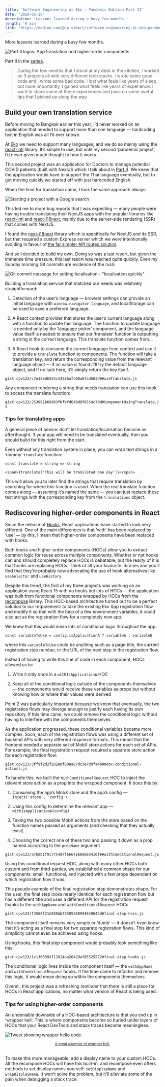 ```yaml
---
title: 'Software Engineering at Eko — Pandemic Edition Part II'
date: '2020-06-28'
description: 'Lessons learned during a busy few months.'
length: '6 min'
link: 'https://medium.com/@cp.vibert/software-engineering-at-eko-pandemic-edition-part-ii-db7197a8f329'
---
```


More lessons learned during a busy few months.

![Part II logos: App translation and higher-order components](./part-2-logos.png)

Part II in the [series](https://medium.com/@cp.vibert/software-engineering-at-eko-pandemic-edition-part-i-75b8f4f578e6).

> During the few months that I stood at my desk in the kitchen, I worked on 3 projects all with very different tech stacks. I wrote some good code and I wrote some bad code. I lost what feels like years of sleep, but more importantly, I gained what feels like years of experience.
> I want to share some of these experiences and pass on some useful tips that I picked up along the way.

## Build your own translation service

Before moving to Bangkok earlier this year, I’d never worked on an application that needed to support more than one language — hardcoding text in English was all I’d ever known.

At [Eko](https://www.ekoapp.com/) we need to support many languages, and we do so mainly using the [react-intl](https://formatjs.io/docs/react-intl/) library. It’s simple to use, but until my second ‘pandemic project’, I’d never given much thought to how it works.

This second project was an application for Doctors to manage potential COVID patients (built with NextJS which I talk about in [Part I](https://medium.com/@cp.vibert/software-engineering-at-eko-pandemic-edition-part-i-75b8f4f578e6)). We knew that the application would have to support the Thai language eventually, but to get moving quickly we started off with just hardcoded English.

When the time for translation came, I took the same approach always:

![Starting a project with a Google search](./google-search.png)

This led me to more bug reports that I was expecting — many people were having trouble translating their NextJS apps with the popular libraries like [react-intl](https://formatjs.io/docs/react-intl/) and [react-i18next](https://github.com/i18next/react-i18next), mainly due to the server-side rendering (SSR) that comes with NextJS.

I found the [next-i18next](https://github.com/isaachinman/next-i18next) library which is specifically for NextJS and its SSR, but that required a custom Express server which we were intentionally avoiding in favour of [the far simpler API routes solution](https://medium.com/@cp.vibert/software-engineering-at-eko-pandemic-edition-part-i-75b8f4f578e6).

And so I decided to build my own. Doing so was a last resort, but given the immense time pressure, this last resort was reached quite quickly. Even my Sunday morning Git commits are evidence of the rush:

![Git commit message for adding localisation - "localisation quickly"](./git-commit-message.png)

Building a translation service that matched our needs was relatively straightforward:

1. Detection of the user’s language — browser settings can provide an initial language with `window.navigator.language`, and localStorage can be used to save a preferred language.

1. A React context provider that stores the user’s current language along with a function to update this language. The function to update language is needed only by the ‘language picker’ component, and the language value itself is needed to ensure that our ‘translate’ function is outputting a string in the correct language. This translate function comes from…

1. A React hook to consume the current language from context and use it to provide a `translate` function to components. The function will take a translation key, and return the corresponding value from the relevant language object — if no value is found it’ll try the default language object, and if no luck here, it’ll simply return the key itself.

`gist:cpv123/c7e32ed6924c4358bafc00a67ad603d9#useTranslate.js`

Any component rendering a string that needs translation can use this hook to access the translate function:

`gist:cpv123/253081666d83f6fbfd648d9f6554c70d#ComponentUsingTranslate.js`

### Tips for translating apps

A general piece of advice: don’t let translation/localisation become an afterthought. If your app will need to be translated eventually, then you should build for this right from the start.

Even without any translation system in place, you can wrap text strings in a ‘dummy’ `translate` function:

    const translate = string => string

    <span>{translate('This will be translated one day')}</span>

This will allow you to later find the strings that require translation by searching for where this function is used. When the real translate function comes along — assuming it’s named the same — you can just replace these text strings with the corresponding key from the `translations` object.

## Rediscovering higher-order components in React

Since the release of [Hooks](https://reactjs.org/docs/hooks-intro.html), React applications have started to look very different. One of the main differences is that ‘with’ has been replaced by ‘use’ — by this, I mean that higher-order components have been replaced with hooks.

Both hooks and higher-order components (HOCs) allow you to extract common logic for reuse across multiple components. Whether or not hooks can and should completely replace HOCs is debatable, but the reality of it is that hooks are replacing HOCs. Think of all your favourite libraries and you’ll find that they’re probably now advocating the use of hook alternatives like `useSelector` and `useHistory`.

Despite this trend, the first of my three projects was working on an application using React 15 with no hooks but lots of HOCs — the application was built from functional components wrapped by HOCs from the [recompose](https://github.com/acdlite/recompose) library. This HOC-based architecture turned out to be a perfect solution to our requirement: to take the existing Eko App registration flow and modify it so that with the help of a few environment variables, it could also act as the registration flow for a completely new app.

We knew that this would mean lots of conditional logic throughout the app:

    const variableToUse = config.isApplicationA ? variableA : variableB

where this `variableToUse` could be anything such as a page title, the current registration step number, or the URL of the next step in the registration flow.

Instead of having to write this line of code in each component, HOCs allowed us to:

1. Write it only once in a `withIsApplicationA` HOC

1. Keep all of the conditional logic outside of the components themselves — the components would receive these variables as props but without knowing how or where their values were derived

Point 2 was particularly important because we knew that eventually, the two registration flows may diverge enough to justify each having its own repository. If this time came, we could remove the conditional logic without having to interfere with the components themselves.

As the application progressed, these conditional variables became more complex. Soon, each of the registration flows was using a different set of backend APIs with very different response formats. This meant that the frontend needed a separate set of MobX store actions for each set of APIs. For example, the final registration request required a separate store action for each registration flow:

`gist:cpv123/3ff9f2d2f202e0f80aa87dc3e7d0fa4b#mobx-conditional-actions.js`

To handle this, we built the `WithConditionalRequest` HOC to inject the relevant store action as a prop into the wrapped component. It does this by:

1. Consuming the app’s MobX store and the app’s config — `inject('store', 'config')`

1. Using this config to determine the relevant app — `withIsApplicationA(config)`

1. Taking the two possible MobX actions from the store based on the function names passed as arguments (and checking that they actually exist)

1. Choosing the correct one of these two and passing it down as a prop named according to the `propName` argument

`gist:cpv123/a7b0b1f9c7754d7fb664260e666416f8#withConditionalRequest.js`

Using this conditional request HOC, along with many other HOCs both custom and from third-parties, we established a common shape for our components: small, functional, and injected with a few props dependent on which registration flow it was.

This pseudo example of the final registration step demonstrates shape. For the user, the final step looks nearly identical for each registration flow but has a different title and uses a different API for the registration request thanks to the `withAppName` and `withConditionalRequest` HOCs.

`gist:cpv123/f3568f21d888bb75509360994658642d#final-step-hocs.js`

The component itself remains very simple or ‘dumb’ — it doesn’t even know that it’s acting as a final step for two separate registration flows. This kind of simplicity cannot even be achieved using hooks.

Using hooks, this final step component would probably look something like this:

`gist:cpv123/1e130539d712814aa26429af85525272#final-step-hooks.js`

The conditional logic lives inside the component itself — the `withAppName` and `withConditionalRequest` hooks. If the time came to refactor and remove this logic, it would mean doing so within the components themselves.

Overall, this project was a refreshing reminder that there is still a place for HOCs in React applications, no matter what version of React is being used.

### Tips for using higher-order components

An undeniable downside of a HOC-based architecture is that you end up in ‘wrapper hell’. This is where components become so buried under layers of HOCs that your React DevTools and stack traces become meaningless.

![Tweet showing wrapper hello code.](./wrapper-hell-tweet.png)

<center><small><a href="https://twitter.com/dan_abramov/status/1045107407817461761?ref_src=twsrc%5Etfw%7Ctwcamp%5Etweetembed%7Ctwterm%5E1045110734550589441%7Ctwgr%5E&ref_url=https%3A%2F%2Fcdn.embedly.com%2Fwidgets%2Fmedia.html%3Ftype%3Dtext2Fhtmlkey%3Da19fcc184b9711e1b4764040d3dc5c07schema%3Dtwitterurl%3Dhttps3A%2F%2Ftwitter.com%2Fgrexql%2Fstatus%2F1045110734550589441image%3Dhttps3A%2F%2Fi.embed.ly%2F1%2Fimage3Furl3Dhttps253A252F252Fpbs.twimg.com252Fmedia252FDoD6dSSVAAAvdkO.jpg253Alarge26key3Da19fcc184b9711e1b4764040d3dc5c07">A great example of wrapper hell.</a></small></center><br />

To make this more manageable, add a display name to your custom HOCs. All the recompose HOCs will have this built-in, and recompose even offers methods to set display names yourself: `setDisplayName` and `wrapDisplayName`. It won't solve the problem, but it’ll alleviate some of the pain when debugging a stack trace.
